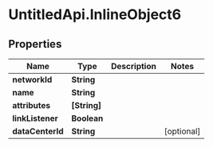 # UntitledApi.InlineObject6

## Properties

Name | Type | Description | Notes
------------ | ------------- | ------------- | -------------
**networkId** | **String** |  | 
**name** | **String** |  | 
**attributes** | **[String]** |  | 
**linkListener** | **Boolean** |  | 
**dataCenterId** | **String** |  | [optional] 


